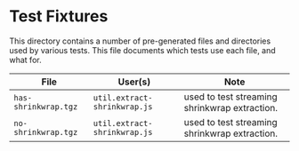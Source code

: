 # Test Fixtures

This directory contains a number of pre-generated files and directories used
by various tests. This file documents which tests use each file, and what for.

| File                 | User(s)                      | Note                                          |
|----------------------|------------------------------|-----------------------------------------------|
| `has-shrinkwrap.tgz` | `util.extract-shrinkwrap.js` | used to test streaming shrinkwrap extraction. |
| `no-shrinkwrap.tgz`  | `util.extract-shrinkwrap.js` | used to test streaming shrinkwrap extraction. |
